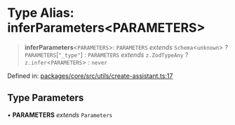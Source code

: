 # Type Alias: inferParameters\<PARAMETERS\>

> **inferParameters**\<`PARAMETERS`\>: `PARAMETERS` *extends* `Schema`\<`unknown`\> ? `PARAMETERS`\[`"_type"`\] : `PARAMETERS` *extends* `z.ZodTypeAny` ? `z.infer`\<`PARAMETERS`\> : `never`

Defined in: [packages/core/src/utils/create-assistant.ts:17](https://github.com/GeoDaCenter/openassistant/blob/994a31d776db171047aa7cd650eb798b5317f644/packages/core/src/utils/create-assistant.ts#L17)

## Type Parameters

• **PARAMETERS** *extends* `Parameters`
